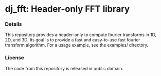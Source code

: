 # dj_fft: Header-only FFT library

### Details

This repository provides a header-only to compute fourier transforms in 1D, 2D, and 3D. Its goal is to provide a fast and 
easy-to-use fast fourier transform algorithm. For a usage example, see the examples/ directory. 

### License

The code from this repository is released in public domain.
